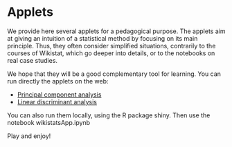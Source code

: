 # Applets

We provide here several applets for a pedagogical purpose. The applets aim at giving an intuition of a statistical method by focusing on its main principle. Thus, they often consider simplified situations, contrarily to the courses of Wikistat, which go deeper into details, or to the notebooks on real case studies.

We hope that they will be a good complementary tool for learning. 
You can run directly the applets on the web:

* [Principal component analysis](https://roustant.shinyapps.io/pca-app/)
* [Linear discriminant analysis](https://roustant.shinyapps.io/fda-app/)

You can also run them locally, using the R package shiny. Then use the notebook wikistatsApp.ipynb 

Play and enjoy!